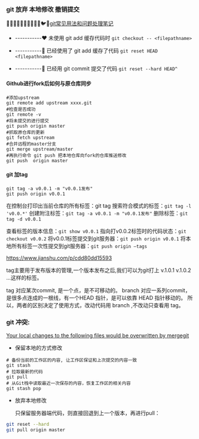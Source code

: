 ### git   放弃 本地修改 撤销提交

🙈🐵🐸🐽🐷🙊🐒🐔🐧🐧🐦🦉[git常见用法和问题处理笔记](https://blog.csdn.net/weixin_41707419/article/details/123766077)

- -----------❤️  未使用 git add 缓存代码时
  `git checkout -- <filepathname>`

- -----------🐤 已经使用了 git add 缓存了代码
  `git reset HEAD <filepathname>`

- -----------🌸 已经用 git commit 提交了代码
  `git reset --hard HEAD^ `

#### Github进行fork后如何与原仓库同步

```
#添加upstream
git remote add upstream xxxx.git
#检查是否成功
git remote -v 
#将未提交的进行提交
git push origin master
#抓取原仓库的更新
git fetch upstream
#合并远程的master分支
git merge upstream/master
#再执行命令 git push 把本地仓库向fork的仓库推送修改
git push  origin master
```

#### git 加tag

```
git tag -a v0.0.1 -m "v0.0.1发布"
git push origin v0.0.1
```

在控制台打印出当前仓库的所有标签：git tag
搜索符合模式的标签：`git tag -l 'v0.0.*'`
创建附注标签：`git tag -a v0.0.1 -m "v0.0.1发布"`
删除标签：`git tag -d v0.0.1`


查看标签的版本信息：`git show v0.0.1`
指向打v0.0.2标签时的代码状态：`git checkout v0.0.2`
将v0.0.1标签提交到git服务器：`git push origin v0.0.1`
将本地所有标签一次性提交到git服务器：`git push origin –tags`


https://www.jianshu.com/p/cdd80dd15593

tag主要用于发布版本的管理,一个版本发布之后,我们可以为git打上 v.1.0.1 v.1.0.2 ...这样的标签。

tag 对应某次commit, 是⼀个点，是不可移动的。
branch 对应⼀系列commit，是很多点连成的⼀根线，有⼀个HEAD 指针，是可以依靠 HEAD 指针移动的。
所以，两者的区别决定了使⽤⽅式，改动代码⽤ branch ,不改动只查看⽤ tag。  



### git 冲突:

[Your local changes to the following files would be overwritten by mergegit](https://blog.csdn.net/qq_41018861/article/details/118442711)

- 保留本地的方式修改

```
# 备份当前的工作区的内容, 让工作区保证和上次提交的内容一致
git stash 
# 拉取最新的代码
git pull
# 从Git栈中读取最近一次保存的内容，恢复工作区的相关内容
git stash pop
```

- 放弃本地修改
  
  只保留服务器端代码，则直接回退到上一个版本，再进行pull：

```bash
git reset --hard
git pull origin master
```
